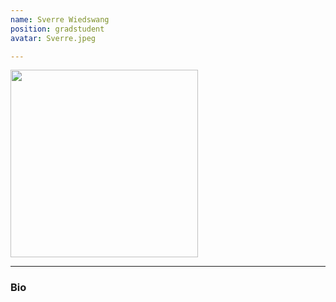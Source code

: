 ```yaml
---
name: Sverre Wiedswang
position: gradstudent
avatar: Sverre.jpeg

---
```


<img width="300" src="{{site.baseurl}}/images/people/{{page.avatar}}" data-action="zoom">


<hr>

### Bio

